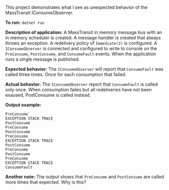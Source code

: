 This project demonstrates what I see as unexpected behavior of the MassTransit IConsumeObserver.

**To run:**
`dotnet run`

**Description of application:**
A MassTransit in memory message bus with an in memory scheduler is created.
A message handler is created that always throws an exception.
A redelivery policy of `Immediate(2)` is configured.
A `IConsumeObserver` is connected and configured to write to console on the `PreConsume`, `PostConsume`, and `ConsumeFault` events.
When the application runs a single message is published.

**Expected behavior:**
The `IConsumeObserver` will report that `ConsumeFault` was called three times. Once for each consumption that failed.

**Actual behavior:**
The `IConsumeObserver` report that `ConsumeFault` is called only once. When consumption failes but all redeliveries have not been exaused, PostConsume is called instead.

**Output example:**
```
PreConsume`
EXCEPTION STACK TRACE
PostConsume
PreConsume
PostConsume
PreConsume
EXCEPTION STACK TRACE
PostConsume
PreConsume
PostConsume
PreConsume
EXCEPTION STACK TRACE
ConsumeFault
```

**Another note:**
The output shows that `PreConsume` and `PostConsume` are called more times that expected. Why is this?